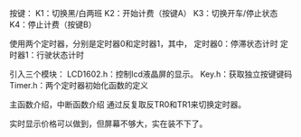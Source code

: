 按键：
K1：切换黑/白两班
K2：开始计费（按键A）
K3：切换开车/停止状态
K4：停止计费（按键B）

使用两个定时器，分别是定时器0和定时器1，其中，
定时器0：停滞状态计时
定时器1：行驶状态计时

引入三个模块：
LCD1602.h：控制lcd液晶屏的显示。
Key.h：获取独立按键键码
Timer.h：两个定时器初始化函数的定义

主函数介绍，中断函数介绍
通过反复取反TR0和TR1来切换定时器。

实时显示价格可以做到，但屏幕不够大，实在装不下了。
